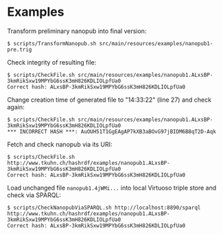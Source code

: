 Examples
========

Transform preliminary nanopub into final version:

    $ scripts/TransformNanopub.sh src/main/resources/examples/nanopub1-pre.trig

Check integrity of resulting file:

    $ scripts/CheckFile.sh src/main/resources/examples/nanopub1.ALxsBP-3kmRikSxw19MPYbG6ssK3mH826KDLIOLpfUa0 
    Correct hash: ALxsBP-3kmRikSxw19MPYbG6ssK3mH826KDLIOLpfUa0

Change creation time of generated file to "14:33:22" (line 27) and check again:

    $ scripts/CheckFile.sh src/main/resources/examples/nanopub1.ALxsBP-3kmRikSxw19MPYbG6ssK3mH826KDLIOLpfUa0 
    *** INCORRECT HASH ***: AuOUH51T1GgEAgAP7kXB3aBOvG97jBIDM6B8qT2D-Aqk

Fetch and check nanopub via its URI:

    $ scripts/CheckFile.sh http://www.tkuhn.ch/hashrdf/examples/nanopub1.ALxsBP-3kmRikSxw19MPYbG6ssK3mH826KDLIOLpfUa0
    Correct hash: ALxsBP-3kmRikSxw19MPYbG6ssK3mH826KDLIOLpfUa0

Load unchanged file `nanopub1.4jWMi...` into local Virtuoso triple store and check via SPARQL:

    $ scripts/CheckNanopubViaSPARQL.sh http://localhost:8890/sparql http://www.tkuhn.ch/hashrdf/examples/nanopub1.ALxsBP-3kmRikSxw19MPYbG6ssK3mH826KDLIOLpfUa0
    Correct hash: ALxsBP-3kmRikSxw19MPYbG6ssK3mH826KDLIOLpfUa0
